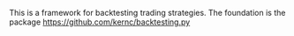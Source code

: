 
This is a framework for backtesting trading strategies. The foundation is the package https://github.com/kernc/backtesting.py

